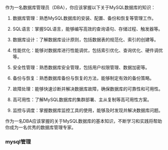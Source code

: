 作为一名数据库管理员（DBA），你应该掌握以下关于MySQL数据库的知识：

1. 数据库管理：熟悉MySQL数据库的安装、配置、备份和恢复等管理工作。

2. SQL语言：掌握SQL语言，能够编写高效的查询语句、存储过程、触发器等。

3. 数据库设计：了解数据库设计原则，包括数据表的规范化、索引的创建等。

4. 性能优化：能够对数据库进行性能调优，包括索引优化、查询优化、硬件调优等。

5. 安全性管理：熟悉数据库安全管理，包括用户权限管理、数据加密等。

6. 备份与恢复：熟悉数据库备份与恢复的方法，能够制定有效的备份策略。

7. 故障处理：能够快速诊断并解决数据库故障，确保数据库的可靠性和可用性。

8. 高可用性：了解MySQL数据库的集群部署、主从复制等高可用性方案。

9. 监控与调度：掌握数据库监控工具的使用，能够及时发现并解决数据库问题。

作为一名DBA应该掌握的关于MySQL数据库的基本知识，不断学习和实践将帮助你成为一名优秀的数据库管理专家。

### mysql管理
